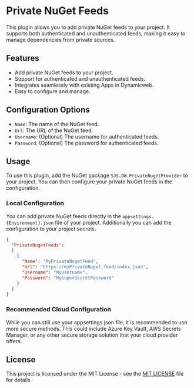 # Private NuGet Feeds
This plugin allows you to add private NuGet feeds to your project. It supports both authenticated and unauthenticated feeds, 
making it easy to manage dependencies from private sources.

## Features
- Add private NuGet feeds to your project.
- Support for authenticated and unauthenticated feeds.
- Integrates seamlessly with existing Apps in Dynamicweb.
- Easy to configure and manage.
## Configuration Options
- `Name`: The name of the NuGet feed.
- `Url`: The URL of the NuGet feed.
- `Username`: (Optional) The username for authenticated feeds.
- `Password`: (Optional) The password for authenticated feeds.

## Usage
To use this plugin, add the NuGet package `SJS.DW.PrivateNugetProvider` to your project.
You can then configure your private NuGet feeds in the configuration.

### Local Configuration
You can add private NuGet feeds directly in the `appsettings.{Environment}.json` file of your project. 
Additionally you can add the configuration to your project secrets.

```json
{
  "PrivateNugetFeeds":
  [
    {
      "Name": "MyPrivateNugetFeed",
      "Url": "https://myPrivateNuget.feed/index.json",
      "Username": "MyUsername",
      "Password": "MySuperSecretPassword"
    }
  ]
}
```

### Recommended Cloud Configuration
While you can still use your appsettings.json file, it is recommended to use more secure methods. 
This could include Azure Key Vault, AWS Secrets Manager, or any other secure storage solution that your cloud provider offers.

## License
This project is licensed under the MIT License - see the [MIT LICENSE](LICENSE) file for details